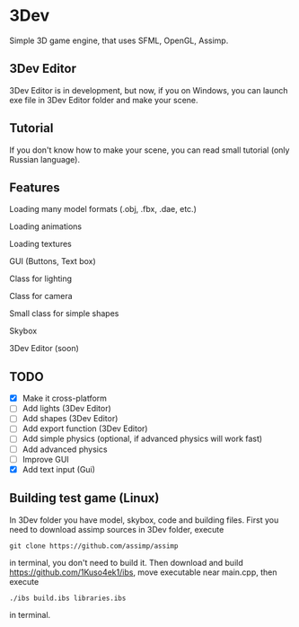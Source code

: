 # 3Dev
Simple 3D game engine, that uses SFML, OpenGL, Assimp. 
## 3Dev Editor
3Dev Editor is in development, but now, if you on Windows, you can launch exe file in 3Dev Editor folder and make your scene.
## Tutorial
If you don't know how to make your scene, you can read small tutorial (only Russian language).
## Features
Loading many model formats (.obj, .fbx, .dae, etc.)

Loading animations

Loading textures

GUI (Buttons, Text box)

Class for lighting

Class for camera

Small class for simple shapes

Skybox

3Dev Editor (soon)
## TODO
- [x] Make it cross-platform
- [ ] Add lights (3Dev Editor)
- [ ] Add shapes (3Dev Editor)
- [ ] Add export function (3Dev Editor)
- [ ] Add simple physics (optional, if advanced physics will work fast)
- [ ] Add advanced physics
- [ ] Improve GUI
- [x] Add text input (Gui) 
## Building test game (Linux)
In 3Dev folder you have model, skybox, code and building files. First you need to download assimp sources in 3Dev folder, execute
```
git clone https://github.com/assimp/assimp
```
in terminal, you don't need to build it. Then download and build https://github.com/1Kuso4ek1/ibs, move executable near main.cpp, then execute
```
./ibs build.ibs libraries.ibs
```
in terminal. 
